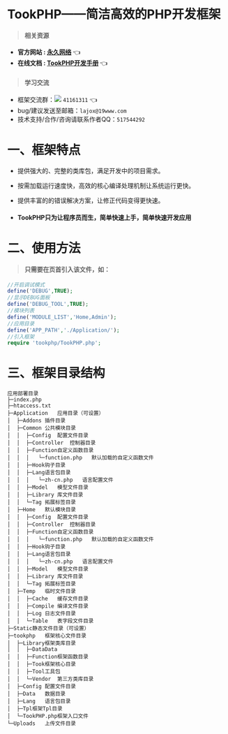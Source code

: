 # TookPHP——简洁高效的PHP开发框架
> #### 相关资源
* <b>官方网站 : [永久网络](http://www.19www.com) </b> :point_left:
* <b>在线文档 : [TookPHP开发手册](http://www.kancloud.cn/lajox/tookphp) </b> :point_left:

> #### 学习交流
* 框架交流群：![](https://raw.githubusercontent.com/JackJiang2011/MobileIMSDK/master/preview/more_screenshots/others/qq_group_icon_16-16.png) `41161311` :point_left:
* bug/建议发送至邮箱：`lajox@19www.com`
* 技术支持/合作/咨询请联系作者QQ：`517544292`

# 一、框架特点

* 提供强大的、完整的类库包，满足开发中的项目需求。
* 按需加载运行速度快，高效的核心编译处理机制让系统运行更快。
* 提供丰富的的错误解决方案，让修正代码变得更快速。

* #### TookPHP只为让程序员而生，简单快速上手，简单快速开发应用

# 二、使用方法

> #### 只需要在页首引入该文件，如：

```php
//开启调试模式
define('DEBUG',TRUE);
//显示DEBUG面板
define('DEBUG_TOOL',TRUE);
//模块列表
define('MODULE_LIST','Home,Admin');
//应用目录
define('APP_PATH','./Application/');
//引入框架
require 'tookphp/TookPHP.php';
```

# 三、框架目录结构

    应用部署目录
    ├─index.php
    ├─htaccess.txt
    ├─Application   应用目录（可设置）
    │  ├─Addons 插件目录
    │  ├─Common 公共模块目录
    │  │  ├─Config  配置文件目录
    │  │  ├─Controller  控制器目录
    │  │  ├─Function自定义函数目录
    │  │  │   └─function.php   默认加载的自定义函数文件
    │  │  ├─Hook钩子目录
    │  │  ├─Lang语言包目录
    │  │  │   └─zh-cn.php   语言配置文件
    │  │  ├─Model   模型文件目录
    │  │  ├─Library 库文件目录
    │  │  └─Tag 拓展标签目录
    │  ├─Home   默认模块目录
    │  │  ├─Config  配置文件目录
    │  │  ├─Controller  控制器目录
    │  │  ├─Function自定义函数目录
    │  │  │   └─function.php   默认加载的自定义函数文件
    │  │  ├─Hook钩子目录
    │  │  ├─Lang语言包目录
    │  │  │   └─zh-cn.php   语言配置文件
    │  │  ├─Model   模型文件目录
    │  │  ├─Library 库文件目录
    │  │  └─Tag 拓展标签目录
    │  ├─Temp   临时文件目录
    │  │  ├─Cache   缓存文件目录
    │  │  ├─Compile 编译文件目录
    │  │  ├─Log 日志文件目录
    │  │  └─Table   表字段文件目录
    ├─Static静态文件目录（可设置）
    ├─tookphp   框架核心文件目录
    │  ├─Library框架类库目录
    │  │  ├─DataData
    │  │  ├─Function框架函数目录
    │  │  ├─Took框架核心目录
    │  │  ├─Tool工具包
    │  │  └─Vendor  第三方类库目录
    │  ├─Config 配置文件目录
    │  ├─Data   数据目录
    │  ├─Lang   语言包目录
    │  ├─Tpl框架Tpl目录
    │  └─TookPHP.php框架入口文件
    └─Uploads   上传文件目录
